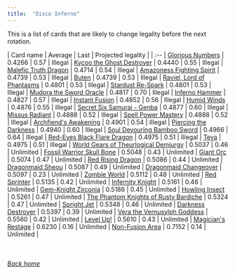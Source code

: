 ```yaml
---
title:  "Disco Inferno"
---
```


This is a list of cards that are likely to change legality before the next rotation.

| Card name | Average | Last | Projected legality |
| :-- |
[Glorious Numbers](https://db.ygoprodeck.com/card/?search=Glorious%20Numbers) | 0.4266 | 0.57 | Illegal |
[Kycoo the Ghost Destroyer](https://db.ygoprodeck.com/card/?search=Kycoo%20the%20Ghost%20Destroyer) | 0.4440 | 0.55 | Illegal |
[Malefic Truth Dragon](https://db.ygoprodeck.com/card/?search=Malefic%20Truth%20Dragon) | 0.4714 | 0.54 | Illegal |
[Amazoness Fighting Spirit](https://db.ygoprodeck.com/card/?search=Amazoness%20Fighting%20Spirit) | 0.4739 | 0.53 | Illegal |
[Buten](https://db.ygoprodeck.com/card/?search=Buten) | 0.4739 | 0.53 | Illegal |
[Raviel, Lord of Phantasms](https://db.ygoprodeck.com/card/?search=Raviel,%20Lord%20of%20Phantasms) | 0.4801 | 0.53 | Illegal |
[Stardust Re-Spark](https://db.ygoprodeck.com/card/?search=Stardust%20Re-Spark) | 0.4801 | 0.53 | Illegal |
[Mudora the Sword Oracle](https://db.ygoprodeck.com/card/?search=Mudora%20the%20Sword%20Oracle) | 0.4817 | 0.70 | Illegal |
[Inferno Hammer](https://db.ygoprodeck.com/card/?search=Inferno%20Hammer) | 0.4827 | 0.57 | Illegal |
[Instant Fusion](https://db.ygoprodeck.com/card/?search=Instant%20Fusion) | 0.4852 | 0.56 | Illegal |
[Humid Winds](https://db.ygoprodeck.com/card/?search=Humid%20Winds) | 0.4876 | 0.55 | Illegal |
[Secret Six Samurai - Genba](https://db.ygoprodeck.com/card/?search=Secret%20Six%20Samurai%20-%20Genba) | 0.4877 | 0.60 | Illegal |
[Missus Radiant](https://db.ygoprodeck.com/card/?search=Missus%20Radiant) | 0.4888 | 0.52 | Illegal |
[Spell Power Mastery](https://db.ygoprodeck.com/card/?search=Spell%20Power%20Mastery) | 0.4888 | 0.52 | Illegal |
[Archfiend's Awakening](https://db.ygoprodeck.com/card/?search=Archfiend's%20Awakening) | 0.4901 | 0.54 | Illegal |
[Piercing the Darkness](https://db.ygoprodeck.com/card/?search=Piercing%20the%20Darkness) | 0.4940 | 0.60 | Illegal |
[Soul Devouring Bamboo Sword](https://db.ygoprodeck.com/card/?search=Soul%20Devouring%20Bamboo%20Sword) | 0.4966 | 0.64 | Illegal |
[Red-Eyes Black Flare Dragon](https://db.ygoprodeck.com/card/?search=Red-Eyes%20Black%20Flare%20Dragon) | 0.4975 | 0.51 | Illegal |
[Teva](https://db.ygoprodeck.com/card/?search=Teva) | 0.4975 | 0.51 | Illegal |
[World Gears of Theurlogical Demiurgy](https://db.ygoprodeck.com/card/?search=World%20Gears%20of%20Theurlogical%20Demiurgy) | 0.5037 | 0.46 | Unlimited |
[Fossil Warrior Skull Bone](https://db.ygoprodeck.com/card/?search=Fossil%20Warrior%20Skull%20Bone) | 0.5048 | 0.43 | Unlimited |
[Giant Orc](https://db.ygoprodeck.com/card/?search=Giant%20Orc) | 0.5074 | 0.47 | Unlimited |
[Red Rising Dragon](https://db.ygoprodeck.com/card/?search=Red%20Rising%20Dragon) | 0.5086 | 0.44 | Unlimited |
[Dragonmaid Sheou](https://db.ygoprodeck.com/card/?search=Dragonmaid%20Sheou) | 0.5087 | 0.49 | Unlimited |
[Dragonmaid Changeover](https://db.ygoprodeck.com/card/?search=Dragonmaid%20Changeover) | 0.5097 | 0.23 | Unlimited |
[Zombie World](https://db.ygoprodeck.com/card/?search=Zombie%20World) | 0.5112 | 0.48 | Unlimited |
[Red Sprinter](https://db.ygoprodeck.com/card/?search=Red%20Sprinter) | 0.5135 | 0.42 | Unlimited |
[Infernity Knight](https://db.ygoprodeck.com/card/?search=Infernity%20Knight) | 0.5161 | 0.46 | Unlimited |
[Gem-Knight Zirconia](https://db.ygoprodeck.com/card/?search=Gem-Knight%20Zirconia) | 0.5186 | 0.45 | Unlimited |
[Howling Insect](https://db.ygoprodeck.com/card/?search=Howling%20Insect) | 0.5261 | 0.47 | Unlimited |
[The Phantom Knights of Rusty Bardiche](https://db.ygoprodeck.com/card/?search=The%20Phantom%20Knights%20of%20Rusty%20Bardiche) | 0.5324 | 0.47 | Unlimited |
[Spright Jet](https://db.ygoprodeck.com/card/?search=Spright%20Jet) | 0.5348 | 0.46 | Unlimited |
[Darkness Destroyer](https://db.ygoprodeck.com/card/?search=Darkness%20Destroyer) | 0.5397 | 0.39 | Unlimited |
[Vera the Vernusylph Goddess](https://db.ygoprodeck.com/card/?search=Vera%20the%20Vernusylph%20Goddess) | 0.5560 | 0.42 | Unlimited |
[Level Up!](https://db.ygoprodeck.com/card/?search=Level%20Up!) | 0.5610 | 0.43 | Unlimited |
[Magician's Restage](https://db.ygoprodeck.com/card/?search=Magician's%20Restage) | 0.6230 | 0.16 | Unlimited |
[Non-Fusion Area](https://db.ygoprodeck.com/card/?search=Non-Fusion%20Area) | 0.7152 | 0.14 | Unlimited |

<br>

###### [Back home](index)